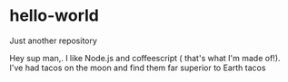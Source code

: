 # hello-world
Just another repository

Hey sup man,. I like Node.js and coffeescript ( that's what I'm made of!).
I've had tacos on the moon and find them far superior to Earth tacos

